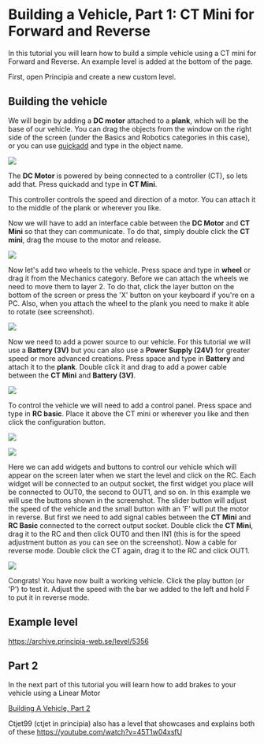 # Building a Vehicle, Part 1: CT Mini for Forward and Reverse
In this tutorial you will learn how to build a simple vehicle using a CT mini for Forward and Reverse. An example level is added at the bottom of the page.

First, open Principia and create a new custom level.

## Building the vehicle
We will begin by adding a **DC motor** attached to a **plank**, which will be the base of our vehicle. You can drag the objects from the window on the right side of the screen (under the Basics and Robotics categories in this case), or you can use [quickadd](User_Interface#Quickadd_Button) and type in the object name.

![](https://i.imgur.com/DSZmXJr.png)

The **DC Motor** is powered by being connected to a controller (CT), so lets add that. Press quickadd and type in **CT Mini**.

This controller controls the speed and direction of a motor. You can attach it to the middle of the plank or wherever you like.

Now we will have to add an interface cable between the **DC Motor** and **CT Mini** so that they can communicate. To do that, simply double click the **CT mini**, drag the mouse to the motor and release.

![](https://i.imgur.com/xqMyxBM.png)

Now let's add two wheels to the vehicle. Press space and type in **wheel** or drag it from the Mechanics category. Before we can attach the wheels we need to move them to layer 2. To do that, click the layer button on the bottom of the screen or press the 'X' button on your keyboard if you're on a PC. Also, when you attach the wheel to the plank you need to make it able to rotate (see screenshot).

![](https://i.imgur.com/XGq0Ib0.png)

Now we need to add a power source to our vehicle. For this tutorial we will use a **Battery (3V)** but you can also use a **Power Supply (24V)** for greater speed or more advanced creations. Press space and type in **Battery** and attach it to the **plank**. Double click it and drag to add a power cable between the **CT Mini** and **Battery (3V)**.

![](https://i.imgur.com/W7zyept.png)

To control the vehicle we will need to add a control panel. Press space and type in **RC basic**. Place it above the CT mini or wherever you like and then click the configuration button.

![](https://i.imgur.com/K79aCsH.png)

![](https://i.imgur.com/7h8WuJq.png)

Here we can add widgets and buttons to control our vehicle which will appear on the screen later when we start the level and click on the RC. Each widget will be connected to an output socket, the first widget you place will be connected to OUT0, the second to OUT1, and so on. In this example we will use the buttons shown in the screenshot. The slider button will adjust the speed of the vehicle and the small button with an 'F' will put the motor in reverse. But first we need to add signal cables between the **CT Mini** and **RC Basic** connected to the correct output socket. Double click the **CT Mini**, drag it to the RC and then click OUT0 and then IN1 (this is for the speed adjustment button as you can see on the screenshot). Now a cable for reverse mode. Double click the CT again, drag it to the RC and click OUT1.

![](https://i.imgur.com/PNzhagg.png)

Congrats! You have now built a working vehicle. Click the play button (or 'P') to test it. Adjust the speed with the bar we added to the left and hold F to put it in reverse mode.

## Example level
https://archive.principia-web.se/level/5356

## Part 2
In the next part of this tutorial you will learn how to add brakes to your vehicle using a Linear Motor

[Building A Vehicle, Part 2](Building_A_Vehicle_Part_2)

Ctjet99 (ctjet in principia) also has a level that showcases and explains both of these https://youtube.com/watch?v=45T1w04xsfU